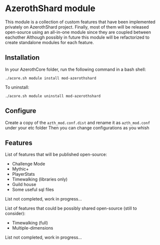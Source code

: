 # AzerothShard module

This module is a collection of custom features that have been implemented privately on AzerothShard project.
Finally, most of them will be released open-source using an all-in-one module since they are coupled between eachother
Although possibly in future this module will be refactorized to create standalone modules for each feature.

## Installation

In your AzerothCore folder, run the following command in a bash shell:

`./acore.sh module install mod-azerothshard`

To uninstall:

`./acore.sh module uninstall mod-azerothshard`

## Configure

Create a copy of the `azth_mod.conf.dist` and rename it as `azth_mod.conf` under your etc folder
Then you can change configurations as you whish

## Features

List of features that will be published open-source:

* Challenge Mode
* Mythic+
* PlayerStats
* Timewalking (libraries only)
* Guild house
* Some useful sql files

List not completed, work in progress...

List of features that could be possibly shared open-source (still to consider):

* Timewalking (full)
* Multiple-dimensions

List not completed, work in progress...
